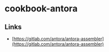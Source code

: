 # cookbook-antora

## Links

- [https://gitlab.com/antora/antora-assembler](https://gitlab.com/antora/antora-assembler)